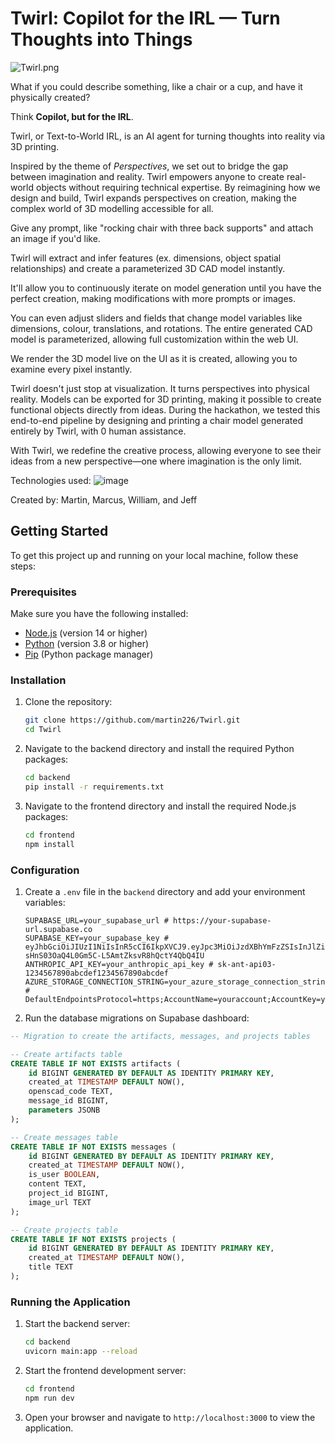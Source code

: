 # Twirl: Copilot for the IRL — Turn Thoughts into Things


![Twirl.png](https://i.ibb.co/fqZYrYn/Twirl-train.png)

What if you could describe something, like a chair or a cup, and have it physically created?

Think **Copilot, but for the IRL**. 

Twirl, or Text-to-World IRL, is an AI agent for turning thoughts into reality via 3D printing.

Inspired by the theme of *Perspectives*, we set out to bridge the gap between imagination and reality. Twirl empowers anyone to create real-world objects without requiring technical expertise. By reimagining how we design and build, Twirl expands perspectives on creation, making the complex world of 3D modelling accessible for all.

Give any prompt, like "rocking chair with three back supports" and attach an image if you'd like.

Twirl will extract and infer features (ex. dimensions, object spatial relationships) and create a parameterized 3D CAD model instantly.

It'll allow you to continuously iterate on model generation until you have the perfect creation, making modifications with more prompts or images.

You can even adjust sliders and fields that change model variables like dimensions, colour, translations, and rotations. The entire generated CAD model is parameterized, allowing full customization within the web UI.

We render the 3D model live on the UI as it is created, allowing you to examine every pixel instantly.

Twirl doesn't just stop at visualization. It turns perspectives into physical reality. Models can be exported for 3D printing, making it possible to create functional objects directly from ideas. During the hackathon, we tested this end-to-end pipeline by designing and printing a chair model generated entirely by Twirl, with 0 human assistance.

With Twirl, we redefine the creative process, allowing everyone to see their ideas from a new perspective—one where imagination is the only limit.

Technologies used: 
![image](https://github.com/user-attachments/assets/ac63649c-f9ce-4efc-a95b-ddebeb0c9d46)


Created by: 
Martin, Marcus, William, and Jeff

## Getting Started

To get this project up and running on your local machine, follow these steps:

### Prerequisites
Make sure you have the following installed:
- [Node.js](https://nodejs.org/) (version 14 or higher)
- [Python](https://www.python.org/) (version 3.8 or higher)
- [Pip](https://pip.pypa.io/en/stable/) (Python package manager)

### Installation
1. Clone the repository:
   ```bash
   git clone https://github.com/martin226/Twirl.git
   cd Twirl
   ```
   
2. Navigate to the backend directory and install the required Python packages:
   ```bash
   cd backend
   pip install -r requirements.txt
   ```

3. Navigate to the frontend directory and install the required Node.js packages:
   ```bash
   cd frontend
   npm install
   ```

### Configuration
1. Create a `.env` file in the `backend` directory and add your environment variables:
   ```plaintext
   SUPABASE_URL=your_supabase_url # https://your-supabase-url.supabase.co
   SUPABASE_KEY=your_supabase_key # eyJhbGciOiJIUzI1NiIsInR5cCI6IkpXVCJ9.eyJpc3MiOiJzdXBhYmFzZSIsInJlZiI6InVzZXItYXR0YWNob3MtY29wZW90Iiwicm9sZSI6ImFub24iLCJpYXQiOjE3MjYwMzIwMjgsImV4cCI6MjA0MTYwODAyOH0.6-sHnS03OaQ4L0Gm5C-L5AmtZksvR8hQctY4QbQ4IU
   ANTHROPIC_API_KEY=your_anthropic_api_key # sk-ant-api03-1234567890abcdef1234567890abcdef
   AZURE_STORAGE_CONNECTION_STRING=your_azure_storage_connection_string # DefaultEndpointsProtocol=https;AccountName=youraccount;AccountKey=yourkey;EndpointSuffix=core.windows.net
   ```
2. Run the database migrations on Supabase dashboard:

```sql
-- Migration to create the artifacts, messages, and projects tables

-- Create artifacts table
CREATE TABLE IF NOT EXISTS artifacts (
    id BIGINT GENERATED BY DEFAULT AS IDENTITY PRIMARY KEY,
    created_at TIMESTAMP DEFAULT NOW(),
    openscad_code TEXT,
    message_id BIGINT,
    parameters JSONB
);

-- Create messages table
CREATE TABLE IF NOT EXISTS messages (
    id BIGINT GENERATED BY DEFAULT AS IDENTITY PRIMARY KEY,
    created_at TIMESTAMP DEFAULT NOW(),
    is_user BOOLEAN,
    content TEXT,
    project_id BIGINT,
    image_url TEXT
);

-- Create projects table
CREATE TABLE IF NOT EXISTS projects (
    id BIGINT GENERATED BY DEFAULT AS IDENTITY PRIMARY KEY,
    created_at TIMESTAMP DEFAULT NOW(),
    title TEXT
);
```

### Running the Application
1. Start the backend server:
   ```bash
   cd backend
   uvicorn main:app --reload
   ```

2. Start the frontend development server:
   ```bash
   cd frontend
   npm run dev
   ```

3. Open your browser and navigate to `http://localhost:3000` to view the application.

